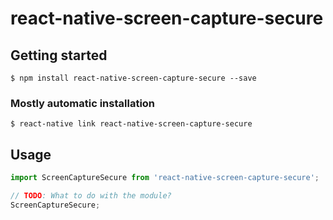 # react-native-screen-capture-secure

## Getting started

`$ npm install react-native-screen-capture-secure --save`

### Mostly automatic installation

`$ react-native link react-native-screen-capture-secure`

## Usage
```javascript
import ScreenCaptureSecure from 'react-native-screen-capture-secure';

// TODO: What to do with the module?
ScreenCaptureSecure;
```
